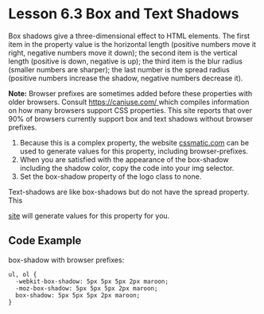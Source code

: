# Lesson 6.3 Box and Text Shadows

Box shadows give a three-dimensional effect to HTML elements. The first item in the property value is the horizontal length \(positive numbers move it right, negative numbers move it down\); the second item is the vertical length \(positive is down, negative is up\); the third item is the blur radius \(smaller numbers are sharper\); the last number is the spread radius \(positive numbers increase the shadow, negative numbers decrease it\).

**Note:** Browser prefixes are sometimes added before these properties with older browsers. Consult [https://caniuse.com/ ](https://caniuse.com/)which compiles information on how many browsers support CSS properties. This site reports that over 90% of browsers currently support box and text shadows without browser prefixes.

1. Because this is a complex property, the website [cssmatic.com](http://www.cssmatic.com/box-shadow) can be used to generate values for  this property, including browser-prefixes.
2. When you are satisfied with the appearance of the box-shadow including the shadow color, copy the code into your img selector.
3. Set the box-shadow property of the logo class to none.

Text-shadows are like box-shadows but do not have the spread property. This

[site](http://www.cssportal.com/css3-text-shadow-generator/) will generate values for this property for you.



## Code Example

box-shadow with browser prefixes:

```text
ul, ol {
  -webkit-box-shadow: 5px 5px 5px 2px maroon;
  -moz-box-shadow: 5px 5px 5px 2px maroon;
  box-shadow: 5px 5px 5px 2px maroon;
}
```

